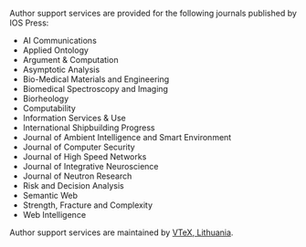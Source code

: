Author support services are provided for the following journals published by IOS Press:

- AI Communications
- Applied Ontology
- Argument & Computation
- Asymptotic Analysis
- Bio-Medical Materials and Engineering
- Biomedical Spectroscopy and Imaging
- Biorheology
- Computability
- Information Services &  Use
- International Shipbuilding Progress
- Journal of Ambient Intelligence and Smart Environment
- Journal of Computer Security
- Journal of High Speed Networks
- Journal of Integrative Neuroscience
- Journal of Neutron Research
- Risk and Decision Analysis
- Semantic Web
- Strength, Fracture and Complexity
- Web Intelligence

Author support services are maintained by [VTeX, Lithuania](http://www.vtex.lt/en/).





